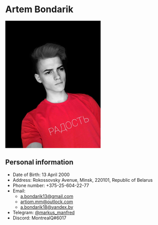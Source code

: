 # Artem Bondarik

<img src="photo_2021-03-08_16-43-32.jpg" width="300" />

## Personal information

* Date of Birth: 13 April 2000
* Address: Rokossovsky Avenue, Minsk, 220101, Republic of Belarus
* Phone number: +375-25-604-22-77
* Email: 
  * a.bondarik13@gmail.com
  * artiom.mm@outlock.com
  * a.bondarik18@yandex.by
* Telegram: [@markus_manfred](https://t.me/markus_manfred)
* Discord: MontrealQ#6017
